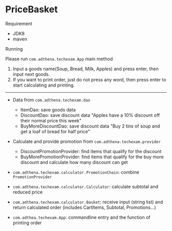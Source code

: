 # PriceBasket

Requirement
- JDK8
- maven

Running

Please run `com.adthena.techexam.App` main method

1. Input a goods name(Soup, Bread, Milk, Apples) and press enter, then input next goods.
2. If you want to print order, just do not press any word, then press enter to start calculating and printing.

---
- Data from `com.adthena.techexam.dao`
    - ItemDao: save goods data
    - DiscountDao: save discount data "Apples have a 10% discount off their normal price this week"
    - BuyMoreDiscountDao: save discount data "Buy 2 tins of soup and get a loaf of bread for half price"

- Calculate and provide promotion from `com.adthena.techexam.provider`
    - DiscountPromotionProvider: find items that qualify for the discount
    - BuyMorePromotionProvider: find items that qualify for the buy more discount and calculate how many discount can get

- `com.adthena.techexam.calculator.PromotionChain`: combine `PromotionProvider`
- `com.adthena.techexam.calculator.Calculator`: calculate subtotal and reduced price
- `com.adthena.techexam.calculator.Basket`: receive input (string list) and return calculated order (includes CartItems, Subtotal, Promotions...)
- `com.adthea.techexam.App`: commandline entry and the function of printing order

